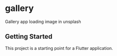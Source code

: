 # gallery

Gallery app loading image in unsplash

## Getting Started

This project is a starting point for a Flutter application.

